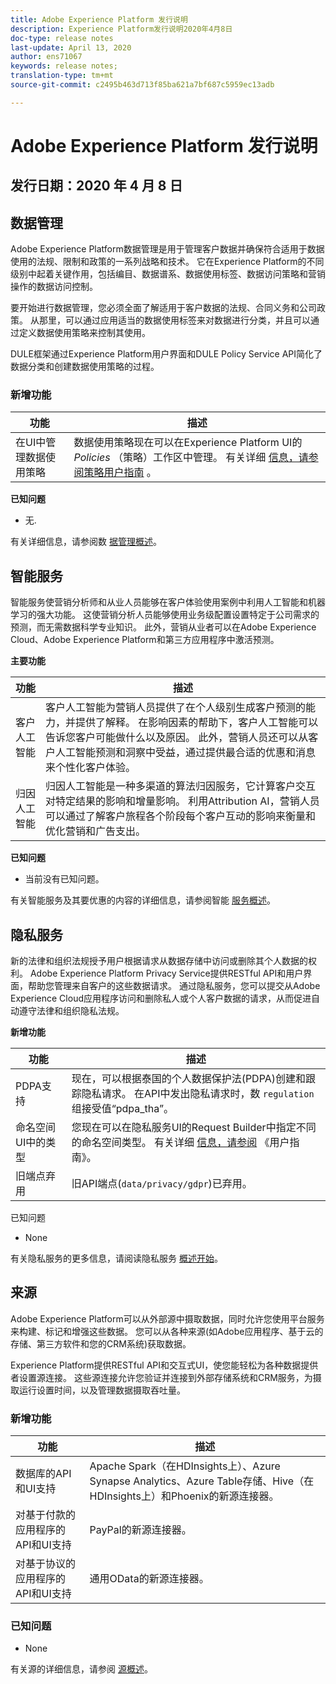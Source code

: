 ```yaml
---
title: Adobe Experience Platform 发行说明
description: Experience Platform发行说明2020年4月8日
doc-type: release notes
last-update: April 13, 2020
author: ens71067
keywords: release notes;
translation-type: tm+mt
source-git-commit: c2495b463d713f85ba621a7bf687c5959ec13adb

---
```



# Adobe Experience Platform 发行说明

## 发行日期：2020 年 4 月 8 日

## 数据管理

Adobe Experience Platform数据管理是用于管理客户数据并确保符合适用于数据使用的法规、限制和政策的一系列战略和技术。 它在Experience Platform的不同级别中起着关键作用，包括编目、数据谱系、数据使用标签、数据访问策略和营销操作的数据访问控制。

要开始进行数据管理，您必须全面了解适用于客户数据的法规、合同义务和公司政策。 从那里，可以通过应用适当的数据使用标签来对数据进行分类，并且可以通过定义数据使用策略来控制其使用。

DULE框架通过Experience Platform用户界面和DULE Policy Service API简化了数据分类和创建数据使用策略的过程。

### 新增功能

| 功能 | 描述 |
| -----------| ---------- |
| 在UI中管理数据使用策略 | 数据使用策略现在可以在Experience Platform UI的 _Policies_ （策略）工作区中管理。 有关详细 [信息，请参阅策略用户指南](../../data-governance/policies/user-guide.md) 。 |

**已知问题**

* 无.

有关详细信息，请参阅数 [据管理概述](../../data-governance/home.md)。

## 智能服务

智能服务使营销分析师和从业人员能够在客户体验使用案例中利用人工智能和机器学习的强大功能。 这使营销分析人员能够使用业务级配置设置特定于公司需求的预测，而无需数据科学专业知识。 此外，营销从业者可以在Adobe Experience Cloud、Adobe Experience Platform和第三方应用程序中激活预测。

**主要功能**

| 功能 | 描述 |
|---|---|
| 客户人工智能 | 客户人工智能为营销人员提供了在个人级别生成客户预测的能力，并提供了解释。 在影响因素的帮助下，客户人工智能可以告诉您客户可能做什么以及原因。 此外，营销人员还可以从客户人工智能预测和洞察中受益，通过提供最合适的优惠和消息来个性化客户体验。 |
| 归因人工智能 | 归因人工智能是一种多渠道的算法归因服务，它计算客户交互对特定结果的影响和增量影响。 利用Attribution AI，营销人员可以通过了解客户旅程各个阶段每个客户互动的影响来衡量和优化营销和广告支出。 |

**已知问题**

* 当前没有已知问题。

有关智能服务及其要优惠的内容的详细信息，请参阅智能 [服务概述](../../intelligent-services/home.md)。

## 隐私服务

新的法律和组织法规授予用户根据请求从数据存储中访问或删除其个人数据的权利。 Adobe Experience Platform Privacy Service提供RESTful API和用户界面，帮助您管理来自客户的这些数据请求。 通过隐私服务，您可以提交从Adobe Experience Cloud应用程序访问和删除私人或个人客户数据的请求，从而促进自动遵守法律和组织隐私法规。

**新增功能**

| 功能 | 描述 |
| --- | --- |
| PDPA支持 | 现在，可以根据泰国的个人数据保护法(PDPA)创建和跟踪隐私请求。 在API中发出隐私请求时，数 `regulation` 组接受值“pdpa_tha”。 |
| 命名空间UI中的类型 | 您现在可以在隐私服务UI的Request Builder中指定不同的命名空间类型。 有关详细 [信息，请参阅](../../privacy-service/ui/user-guide.md) 《用户指南》。 |
| 旧端点弃用 | 旧API端点(`data/privacy/gdpr`)已弃用。 |

已知问题

* None

有关隐私服务的更多信息，请阅读隐私服务 [概述开始](../../privacy-service/home.md)。

## 来源

Adobe Experience Platform可以从外部源中摄取数据，同时允许您使用平台服务来构建、标记和增强这些数据。 您可以从各种来源(如Adobe应用程序、基于云的存储、第三方软件和您的CRM系统)获取数据。

Experience Platform提供RESTful API和交互式UI，使您能轻松为各种数据提供者设置源连接。 这些源连接允许您验证并连接到外部存储系统和CRM服务，为摄取运行设置时间，以及管理数据摄取吞吐量。

### 新增功能

| 功能 | 描述 |
| ------- | ----------- |
| 数据库的API和UI支持 | Apache Spark（在HDInsights上）、Azure Synapse Analytics、Azure Table存储、Hive（在HDInsights上）和Phoenix的新源连接器。 |
| 对基于付款的应用程序的API和UI支持 | PayPal的新源连接器。 |
| 对基于协议的应用程序的API和UI支持 | 通用OData的新源连接器。 |

### 已知问题

* None

有关源的详细信息，请参阅 [源概述](../../source-connectors/home.md)。